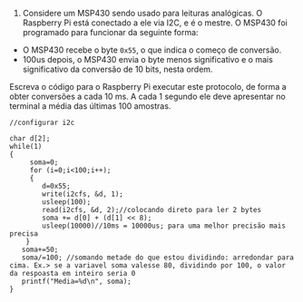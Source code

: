 1. Considere um MSP430 sendo usado para leituras analógicas. O Raspberry Pi está conectado a ele via I2C, e é o mestre. O MSP430 foi programado para funcionar da seguinte forma:

- O MSP430 recebe o byte `0x55`, o que indica o começo de conversão. 
- 100us depois, o MSP430 envia o byte menos significativo e o mais significativo da conversão de 10 bits, nesta ordem.

Escreva o código para o Raspberry Pi executar este protocolo, de forma a obter conversões a cada 10 ms. A cada 1 segundo ele deve apresentar no terminal a média das últimas 100 amostras.
``````
//configurar i2c

char d[2];
while(1)
{
     soma=0;
     for (i=0;i<100;i++);
     {
        d=0x55;
        write(i2cfs, &d, 1);
        usleep(100);
        read(i2cfs, &d, 2);//colocando direto para ler 2 bytes
        soma += d[0] + (d[1] << 8);
        usleep(10000)//10ms = 10000us; para uma melhor precisão mais precisa
    }         
   soma+=50;
   soma/=100; //somando metade do que estou dividindo: arredondar para cima. Ex.> se a variavel soma valesse 80, dividindo por 100, o valor da respoasta em inteiro seria 0
   printf("Media=%d\n", soma);
}
``````

